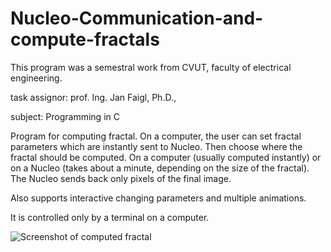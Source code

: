 # Nucleo-Communication-and-compute-fractals

This program was a semestral work from CVUT, faculty of electrical engineering.

task assignor: prof. Ing. Jan Faigl, Ph.D., 

subject: Programming in C



Program for computing fractal.
On a computer, the user can set fractal parameters which are instantly sent to Nucleo. 
Then choose where the fractal should be computed. On a computer (usually computed instantly) or on a Nucleo (takes about a minute, depending on the size of the fractal).
The Nucleo sends back only pixels of the final image.

Also supports interactive changing parameters and multiple animations. 

It is controlled only by a terminal on a computer. 


![Screenshot of computed fractal](https://user-images.githubusercontent.com/101328281/158256699-c5e2a47e-64dc-4f7b-a7bb-b5f30e46b7bb.png)

